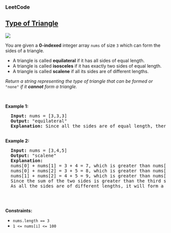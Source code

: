 <body>
  <h3>LeetCode</h3>
  <h2><a href="https://leetcode.com/problems/type-of-triangle/description/">Type of Triangle</a></h2> 
  <img src="https://img.shields.io/badge/DIFFICULTY-EASY-green">
  <p>You are given a <strong>0-indexed</strong> integer array <code>nums</code> of size <code>3</code> which can form the sides of a triangle.</p>
  <ul>
    <li>A triangle is called <strong>equilateral</strong> if it has all sides of equal length.</li>
    <li>A triangle is called <strong>isosceles</strong> if it has exactly two sides of equal length.</li>
    <li>A triangle is called <strong>scalene</strong> if all its sides are of different lengths.</li>
  </ul>
  <p><em>Return a string representing the type of triangle that can be formed or</em> <code>"none"</code> <em>if it <strong>cannot</strong> form a triangle.</em></p>
  
  <p>&nbsp;</p>
  <p><strong class="example">Example 1:</strong></p>
  <pre>
  <strong>Input:</strong> nums = [3,3,3]
  <strong>Output:</strong> "equilateral"
  <strong>Explanation:</strong> Since all the sides are of equal length, therefore, it will form an equilateral triangle.
  </pre>

  <p><strong class="example">Example 2:</strong></p>
  <pre>
  <strong>Input:</strong> nums = [3,4,5]
  <strong>Output:</strong> "scalene"
  <strong>Explanation:</strong>
  nums[0] + nums[1] = 3 + 4 = 7, which is greater than nums[2] = 5.
  nums[0] + nums[2] = 3 + 5 = 8, which is greater than nums[1] = 4.
  nums[1] + nums[2] = 4 + 5 = 9, which is greater than nums[0] = 3. 
  Since the sum of the two sides is greater than the third side for all three cases, therefore, it can form a triangle.
  As all the sides are of different lengths, it will form a scalene triangle.
  </pre>

  <p>&nbsp;</p>
  <p><strong class="Constraints">Constraints:</strong></p>
  <ul>
    <li><code>nums.length == 3</code></li>
    <li><code>1 <= nums[i] <= 100</code></li>
    </ul>
  
</body>
